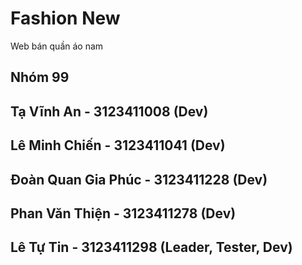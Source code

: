 # Fashion New
  Web bán quần áo nam  
## Nhóm 99
## Tạ Vĩnh An - 3123411008  (Dev) 
## Lê Minh Chiến - 3123411041  (Dev) 
## Đoàn Quan Gia Phúc - 3123411228  (Dev) 
## Phan Văn Thiện - 3123411278  (Dev) 
## Lê Tự Tin - 3123411298 (Leader, Tester, Dev) 
